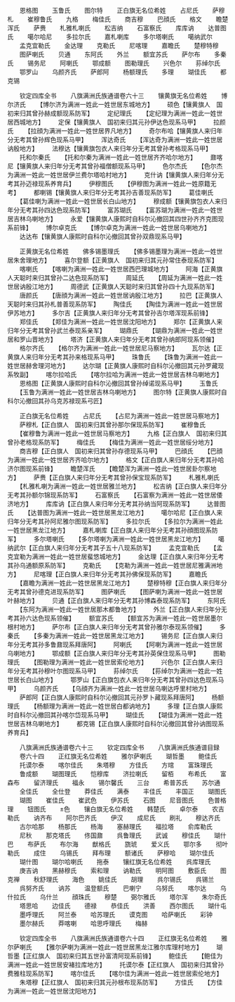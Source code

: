 <!-- { "loadSidebar": true } -->
　　恩格图
　　玉鲁氏
　　图尔特
　　正白旗无名位希姓
　　占尼氏
　　萨穆札
　　崔穆鲁氏
　　九格
　　梅佳氏
　　商吉穆
　　巴顔氏
　　格文
　　瞻楚浑氏
　　萨赉
　　札雅札喇氏
　　松吉纳
　　石富察氏
　　库库讷
　　达普图氏
　　噶尔哈尼
　　多拉尔氏
　　嘉札喇库
　　多尔塔喇氏
　　噶纳武尔
　　孟克宜勒氏
　　金达理
　　克勒氏
　　尼喀理
　　嘉瞻氏
　　楚穆特穆
　　图萨喇氏
　　贝通
　　东阿氏
　　外兰
　　额宜苏氏
　　萨尔布
　　多秦氏
　　锡务尼
　　阿喇氏
　　鄂成额
　　图勒理氏
　　兴色尔
　　荪绰尔氏
　　鄂罗山
　　乌颜齐氏
　　萨郎阿
　　杨额理氏
　　多理
　　瑚佳氏
　　都克锡


　　钦定四库全书
　　八旗满洲氏族通谱卷六十三
　　镶黄旗无名位希姓
　　博尔济氏
　　【博尔济为满洲一姓此一姓世居东城地方】
　　硕色【镶黄旗人　国初来归其曾孙赫成额现系防军】
　　定纪理氏
　　【定纪理为满洲一姓此一姓世居西城地方】
　　定保【镶黄旗人　国初来归其元孙伊达色现系马甲】
　　拉颜氏
　　【拉顔为满洲一姓此一姓世居界凡地方】
　　奇尔布哈【镶黄旗人来归年分无考其曾孙辉色现系马甲】
　　浑达奇氏
　　【浑达奇为满洲一姓此一姓世居讷殷地方】
　　法穆达【镶黄旗包衣人来归年分无考其曾孙考格现系马甲】
　　托和尔秦氏
　　【托和尔秦为满洲一姓此一姓世居齐齐哈尔地方】
　　鼐喀尼【镶黄旗人来归年分无考其曾孙福僧额现系马甲】
　　色尔杰氏
　　【色尔杰为满洲一姓此一姓世居伊兰费尔塔哈村地方】
　　克什讷【镶黄旗人来归年分无考其孙迈禄现系养育兵】
　　伊穆图氏
　　【伊穆图为满洲一姓此一姓原籍无考】
　　都喇锡【镶黄旗人来归年分无考其孙吉善现系防军】
　　葛佳喇氏
　　【葛佳喇为满洲一姓此一姓世居长白山地方】
　　穆成额【镶黄旗包衣人来归年分无考其孙四达色现系防军】
　　富苏瑚氏
　　【富苏瑚为满洲一姓此一姓世居吉林乌喇地方】
　　永爱【镶黄旗人康熙时自科尔沁撤回其四世孙齐齐克图现系前锋】
　　博尔卓克氏
　　【博尔卓克为满洲一姓此一姓世居乌喇地方】
　　达达布【镶黄旗人康熙时自科尔沁撤回其曾孙双鼎现系马甲】















　　正黄旗无名位希姓
　　佛多锡墨理氏
　　【佛多锡墨理为满洲一姓此一姓世居朱舍理地方】
　　喜尔登额【正黄旗人　国初来归其元孙常住泰现系防军】
　　喀喇氏
　　【喀喇为满洲一姓此一姓世居西巴理城地方】
　　阿海【正黄旗人天聪时来归其曾孙二达色现系防军】
　　周延氏
　　【周延为满洲一姓此一姓世居讷殷江地方】
　　周德武【正黄旗人天聪时来归其曾孙四十九现系防军】
　　唐颜氏
　　【唐顔为满洲一姓此一姓世居讷殷江地方】
　　拉巴【正黄旗人天聪时来归其孙札普善现系防军】
　　陶佳氏
　　【陶佳为满洲一姓此一姓世居伊苏地方】
　　多尔吉【正黄旗人来归年分无考其曾孙吉尔塔浑现系前锋】
　　郑佳氏
　　【郑佳为满洲一姓此一姓世居沈阳地方】
　　郑尔【正黄旗人来归年分无考其曾孙武兰泰现系亲军】
　　瑚鼎氏
　　【瑚鼎为满洲一姓此一姓世居和罗山晋地方】
　　塔济【正黄旗人来归年分无考其曾孙纳郎阿现系领催】
　　格尔齐氏
　　【格尔齐为满洲一姓此一姓世居尼马察地方】
　　瓦尔达【正黄旗人来归年分无考其孙来格现系马甲】
　　珠鲁氏
　　【珠鲁为满洲一姓此一姓世居赫舍理河地方】
　　达尔瑚【正黄旗人康熙时自科尔沁撤回其元孙罗藏现系牧副】
　　喀尔拉哈氏
　　【喀尔拉哈为满洲一姓此一姓世居吉林乌喇地方】
　　恩格图【正黄旗人康熙时自科尔沁撤回其曾孙绰诺现系马甲】
　　玉鲁氏
　　【玉鲁为满洲一姓此一姓世居吉林乌喇地方】
　　图尔特【正黄旗人康熙时自科尔沁撤回其孙乌克苏禄现系弓匠】














　　正白旗无名位希姓
　　占尼氏
　　【占尼为满洲一姓此一姓世居马察地方】
　　萨穆札【正白旗人　国初来归其曾孙那尔保现系防军】
　　崔穆鲁氏
　　【崔穆鲁为满洲一姓此一姓世居马察地方】
　　九格【正白旗人　国初来归其曾孙老格现系防军】
　　梅佳氏
　　【梅佳为满洲一姓此一姓世居绥分地方】
　　商吉穆【正白旗人　国初来归其曾孙存德现系马甲】
　　巴顔氏
　　【巴顔为满洲一姓此一姓世居齐齐哈尔地方】
　　格文【正白旗人来归年分无考其孙哈济尔图现系前锋】
　　瞻楚浑氏
　　【瞻楚浑为满洲一姓此一姓世居卦尔察地方】
　　萨赉【正白旗人来归年分无考其曾孙保宝现系防军】
　　札雅札喇氏
　　【札雅札喇为满洲一姓此一姓世居雅兰地方】
　　松吉纳【正白旗人来归年分无考其孙额尔锦现系防军】
　　石富察氏
　　【石富察为满洲一姓此一姓世居倭济地方】
　　库库讷【正白旗人来归年分无考其孙纳当阿现系防军】
　　达普图氏
　　【达普图为满洲一姓此一姓世居黑龙江地方】
　　噶尔哈尼【正白旗人来归年分无考其孙阿尼雅尔图现系防军】
　　多拉尔氏
　　【多拉尔为满洲一姓此一姓世居黑龙江地方】
　　嘉札喇库【正白旗人来归年分无考其孙顔图现系防军】
　　多尔塔喇氏
　　【多尔塔喇为满洲一姓此一姓世居黑龙江地方】
　　噶纳武尔【正白旗人来归年分无考其子五十八现系防军】
　　孟克宜勒氏
　　【孟克宜勒为满洲一姓此一姓世居蜚悠城地方】
　　金达理【正白旗人来归年分无考其孙乌通额原系防军】
　　克勒氏
　　【克勒为满洲一姓此一姓世居尼雅满洲地方】
　　尼喀理【正白旗人来归年分无考其孙佛保现系防军】
　　嘉瞻氏
　　【嘉瞻为满洲一姓此一姓世居黑龙江地方】
　　楚穆特穆【正白旗人来归年分无考其曾孙德克进现系防军】
　　图萨喇氏
　　【图萨喇为满洲一姓此一姓世居叶赫地方】
　　贝通【正白旗人来归年分无考其孙博森泰现系防军】
　　东阿氏
　　【东阿为满洲一姓此一姓世居那木都鲁地方】
　　外兰【正白旗人来归年分无考其孙六达色现系领催】
　　额宜苏氏
　　【额宜苏为满洲一姓此一姓世居墨尔根村地方】
　　萨尔布【正白旗人来归年分无考其曾孙雅尔泰现系领催】
　　多秦氏
　　【多秦为满洲一姓此一姓世居黑龙江地方】
　　锡务尼【正白旗人来归年分无考其孙多鲁鼐现系拜唐阿】
　　阿喇氏
　　【阿喇为满洲一姓此一姓世居乌喇地方】
　　鄂成额【正白旗人来归年分无考其孙英保住现系马甲】
　　图勒理氏
　　【图勒理为满洲一姓此一姓世居索伦地方】
　　兴色尔【正白旗人来归年分无考其孙穆叶尔图现系马甲】
　　荪绰尔氏
　　【荪绰尔为满洲一姓此一姓世居长白山地方】
　　鄂罗山【正白旗包衣人来归年分无考其曾孙四达色现系马甲】
　　乌颜齐氏
　　【乌顔齐为满洲一姓此一姓世居乌喇达呼里村地方】
　　萨郎阿【正白旗人康熙时自科尔沁撤回其元孙罗卜藏现系拜唐阿】
　　杨额理氏
　　【杨额理为满洲一姓此一姓世居白都讷地方】
　　多理【正白旗人康熙时自科尔沁撤回其孙喀尔岱现系马甲】
　　瑚佳氏
　　【瑚佳为满洲一姓此一姓世居吉林乌喇地方】
　　都克锡【正白旗人康熙时自科尔沁撤回其曾孙讷图现系养育兵】









　　八旗满洲氏族通谱卷六十三
　　钦定四库全书
　　八旗满洲氏族通谱目録
　　卷六十四
　　正红旗无名位希姓
　　雅尔萨喇氏
　　瑚哲墨
　　鲍佳氏
　　托谟尔泰
　　喀尔佳氏
　　朱塔穆
　　方佳氏
　　方琯
　　富珠理氏
　　鲁成额
　　瑚图理氏
　　恺穆库
　　济拉喇氏
　　留栢
　　布希氏
　　富森布
　　留济理氏
　　福永
　　锡尔馨氏
　　三台
　　希普苏氏
　　苏尔通
　　全佳氏
　　全仕登
　　莽佳氏
　　满泰
　　丰佳氏
　　丰国正
　　瑚图氏
　　瑚图
　　崔佳氏
　　崔武色
　　伊苏氏
　　石图
　　尼音图氏
　　色普格理
　　钮图氏
　　色
　　镶白旗无名位希姓
　　韩楚氏
　　卓尔泰
　　农吉勒氏
　　讷齐布
　　阿尔巴齐氏
　　伊汉
　　成尼氏
　　刷礼
　　穆达齐氏
　　古尔哈那
　　杨那氏
　　杨海
　　塞赫理氏
　　福拉塔
　　俞库勒氏
　　尼秋
　　那克塔氏
　　佟国鼐
　　呉鲁理氏
　　武诚
　　穆佳氏
　　瑚什巴
　　布萨氏
　　布尔海
　　猷格氏
　　旒琥
　　爱义氏
　　鄂尔多
　　彻叶勒氏
　　成住
　　乌锡氏
　　拜布理
　　额诸氏
　　萨穆哈
　　瑚尔佳氏
　　瑚什图
　　瑚尔哈喇氏
　　拖泰
　　镶红旗无名位希姓
　　呉库理氏
　　庚吉讷
　　黑赫穆氏
　　索和理
　　讷勒氏
　　明阿图
　　敷臣氏
　　图克禅
　　秋舒理氏
　　海色
　　姚佳氏
　　胡理
　　呉尔锡氏
　　呉锡兰
　　呉努齐氏
　　讷苏
　　温登额氏
　　巴喇宁
　　乌努氏
　　喀尔达
　　乌什拉氏
　　乌什兰
　　顔珠氏
　　穆楚
　　弼尔雅氏
　　塔尔浑
　　朱尔奇氏
　　塔思哈
　　边佳氏
　　德禄
　　恭佳氏
　　洪善
　　西尔图氏
　　瑚什屯
　　墨呼理氏
　　阿兰泰
　　哈苏理氏
　　谟克图
　　哈萨喇氏
　　彩钟
　　墨尔赫氏
　　莽喀喇
　　哈思呼理氏
　　梅赫


　　钦定四库全书
　　八旗满洲氏族通谱卷六十四
　　正红旗无名位希姓
　　雅尔萨喇氏
　　【雅尔萨喇为满洲一姓此一姓世居黑龙江雅尔库理村地方】
　　瑚哲墨【正红旗人　国初来归其五世孙富清阿现系前锋】
　　鲍佳氏
　　【鲍佳为满洲一姓此一姓世居安褚拉库地方】
　　托谟尔泰【正红旗人　国初来归其曾孙费雅柱现系防军】
　　喀尔佳氏
　　【喀尔佳为满洲一姓此一姓世居索伦地方】
　　朱塔穆【正红旗人　国初来归其元孙根布现系防军】
　　方佳氏
　　【方佳为满洲一姓此一姓世居沈阳地方】
